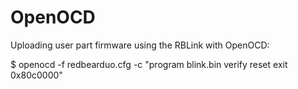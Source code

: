 # OpenOCD

Uploading user part firmware using the RBLink with OpenOCD:

$ openocd -f redbearduo.cfg -c "program blink.bin verify reset exit 0x80c0000"
